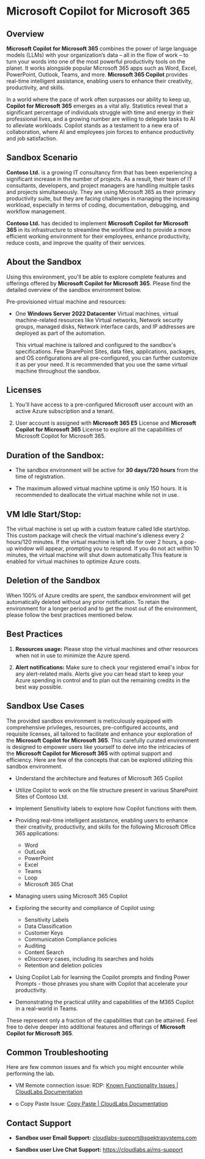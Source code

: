 # Microsoft Copilot for Microsoft 365

## Overview

**Microsoft Copilot for Microsoft 365** combines the power of large language models (LLMs) with your organization’s data – all in the flow of work – to turn your words into one of the most powerful productivity tools on the planet. It works alongside popular Microsoft 365 apps such as Word, Excel, PowerPoint, Outlook, Teams, and more. **Microsoft 365 Copilot** provides real-time intelligent assistance, enabling users to enhance their creativity, productivity, and skills.

In a world where the pace of work often surpasses our ability to keep up, **Copilot for Microsoft 365** emerges as a vital ally. Statistics reveal that a significant percentage of individuals struggle with time and energy in their professional lives, and a growing number are willing to delegate tasks to AI to alleviate workloads. Copilot stands as a testament to a new era of collaboration, where AI and employees join forces to enhance productivity and job satisfaction.

## Sandbox Scenario

**Contoso Ltd.** is a growing IT consultancy firm that has been experiencing a significant increase in the number of projects. As a result, their team of IT consultants, developers, and project managers are handling multiple tasks and projects simultaneously. They are using Microsoft 365 as their primary productivity suite, but they are facing challenges in managing the increasing workload, especially in terms of coding, documentation, debugging, and workflow management.

**Contoso Ltd.** has decided to implement **Microsoft Copilot for Microsoft 365** in its infrastructure to streamline the workflow and to provide a more efficient working environment for their employees, enhance productivity, reduce costs, and improve the quality of their services.

## About the Sandbox

Using this environment, you'll be able to explore complete features and offerings offered by **Microsoft Copilot for Microsoft 365**. Please find the detailed overview of the sandbox environment below.

Pre-provisioned virtual machine and resources:

- One **Windows Server 2022 Datacenter** Virtual machines, virtual machine-related resources 
like Virtual networks, Network security groups, managed disks, Network interface cards, and 
IP addresses are deployed as part of the automation.

    This virtual machine is tailored and configured to the sandbox's specifications. Few SharePoint Sites, data files, applications, packages, and OS configurations are all pre-configured, you can further customize it as per your need. It is recommended that you use the same virtual machine throughout the sandbox.

## Licenses

1. You'll have access to a pre-configured Microsoft user account with an active Azure subscription and a tenant.

1. User account is assigned with **Microsoft 365 E5** License and **Microsoft Copilot for Microsoft 365** License to explore all the capabilities of Microsoft Copilot for Microsoft 365.

## Duration of the Sandbox:

- The sandbox environment will be active for **30 days/720 hours** from the time of registration.

- The maximum allowed virtual machine uptime is only 150 hours. It is recommended to deallocate the virtual machine while not in use.

## VM Idle Start/Stop:

The virtual machine is set up with a custom feature called Idle start/stop. This custom package will check the virtual machine's idleness every 2 hours/120 minutes. If the virtual machine is left idle for over 2 hours, a pop-up window will appear, prompting you to respond. If you do not act within 10 minutes, the virtual machine will shut down automatically.This feature is enabled for virtual machines to optimize Azure costs.

## Deletion of the Sandbox

When 100% of Azure credits are spent, the sandbox environment will get automatically deleted without any prior notification. To retain the environment for a longer period and to get the most out of the environment, please follow the best practices mentioned below.

## Best Practices

1. **Resources usage:** Please stop the virtual machines and other resources when not in use to minimize the Azure spend.

1. **Alert notifications:** Make sure to check your registered email's inbox for any alert-related mails. Alerts give you can head start to keep your Azure spending in control and to plan out the remaining credits in the best way possible.

## Sandbox Use Cases

The provided sandbox environment is meticulously equipped with comprehensive privileges, resources, pre-configured accounts, and requisite licenses, all tailored to facilitate and enhance your exploration of the **Microsoft Copilot for Microsoft 365**. This carefully curated environment is designed to empower users like yourself to delve into the intricacies of the **Microsoft Copilot for Microsoft 365** with optimal support and efficiency. Here are few of the concepts that can be explored utilizing this sandbox environment.

- Understand the architecture and features of Microsoft 365 Copilot

- Utilize Copilot to work on the file structure present in various SharePoint Sites of Contoso Ltd.

- Implement Sensitivity labels to explore how Copilot functions with them.

- Providing real-time intelligent assistance, enabling users to enhance their creativity, productivity, and skills for the following Microsoft Office 365 applications:

    - Word
    - OutLook
    - PowerPoint
    - Excel
    - Teams
    - Loop
    - Microsoft 365 Chat

- Managing users using Microsoft 365 Copilot

- Exploring the security and compliance of Copilot using:

    - Sensitivity Labels
    - Data Classification
    - Customer Keys
    - Communication Compliance policies
    - Auditing
    - Content Search
    - eDiscovery cases, including its searches and holds
    - Retention and deletion policies

- Using Copilot Lab for learning the Copilot prompts and finding Power Prompts - those phrases you share with Copilot that accelerate your productivity.

- Demonstrating the practical utility and capabilities of the M365 Copilot in a real-world in Teams.

These represent only a fraction of the capabilities that can be attained. Feel free to delve deeper into additional features and offerings of **Microsoft Copilot for Microsoft 365**.

## Common Troubleshooting

Here are few common issues and fix which you might encounter while performing the lab.

- VM Remote connection issue: RDP: [Known Functionality Issues | CloudLabs Documentation](https://docs.cloudlabs.ai/Learner/Troubleshooting/RDP/)

- o	Copy Paste Issue: [Copy Paste | CloudLabs Documentation](https://docs.cloudlabs.ai/Learner/Troubleshooting/CopyPaste/)

## Contact Support

- **Sandbox user Email Support:** cloudlabs-support@spektrasystems.com

- **Sandbox user Live Chat Support:** https://cloudlabs.ai/ms-support

